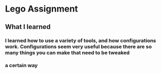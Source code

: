 # Lego Assignment

## What I learned

### I learned how to use a variety of tools, and how configurations work. Configurations seem very useful because there are so many things you can make that need to be tweaked
### a certain way

